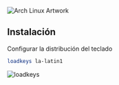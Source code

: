 ![Arch Linux Artwork](https://archlinux.org/static/logos/archlinux-logo-light-90dpi.d36c53534a2b.png)

## Instalación

Configurar la distribución del teclado
```bash
loadkeys la-latin1
```
![loadkeys](https://github.com/user-attachments/assets/68dc09ec-f2e9-476e-bd0e-ea680a462c6d)
